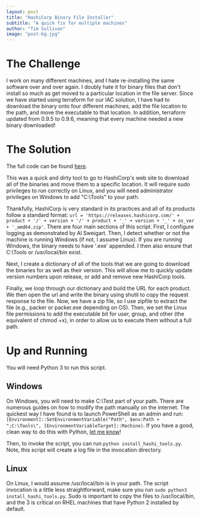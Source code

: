 ```yaml
---
layout: post
title: "HashiCorp Binary File Installer"
subtitle: "A quick fix for multiple machines"
author: "Tim Sullivan"
image: "post-bg.jpg"
---
```


# The Challenge
I work on many different machines, and I hate re-installing the same software over and over again. I doubly hate it for binary files that don't install so much as get moved to a particular location in the file server. Since we have started using terraform for our IAC solution, I have had to download the binary onto four different machines, add the file location to the path, and move the executable to that location. In addition, terraform updated from 0.9.5 to 0.9.6, meaning that every machine needed a new binary downloaded!

# The Solution
The full code can be found [here](https://gist.github.com/tjsullivan1/8e489e68f3b7b5c0827540795cef2608). 

This was a quick and dirty tool to go to HashiCorp's web site to download all of the binaries and move them to a specific location. It will require sudo privileges to run correctly on Linux, and you will need administrator privileges on Windows to add "C:\Tools" to your path.

Thankfully, HashiCorp is very standard in its practices and all of its products follow a standard format: 
`url = 'https://releases.hashicorp.com/' + product + '/' + version + '/' + product + '_' + version + '_' + os_ver + '_amd64.zip'`. There are four main sections of this script. First, I configure logging as demonstrated by Al Sweigart. Then, I detect whether or not the machine is running Windows (if not, I assume Linux). If you are running Windows, the binary needs to have '.exe' appended. I then also ensure that C:\Tools or /usr/local/bin exist.

Next, I create a dictionary of all of the tools that we are going to download the binaries for as well as their version. This will allow me to quickly update version numbers upon release, or add and remove new HashiCorp tools. 

Finally, we loop through our dictionary and build the URL for each product. We then open the url and write the binary using shutil to copy the request response to the file. Now, we have a zip file, so I use zipfile to extract the file (e.g., packer or packer.exe depending on OS). Then, we set the Linux file permissions to add the executable bit for user, group, and other (the equivalent of chmod +x), in order to allow us to execute them without a full path. 

# Up and Running
You will need Python 3 to run this script. 

## Windows
On Windows, you will need to make C:\Test part of your path. There are numerous guides on how to modify the path manually on the internet. The quickest way I have found is to launch PowerShell as an admin and run: `[Environment]::SetEnvironmentVariable("Path", $env:Path + ";C:\Tools\", [EnvironmentVariableTarget]::Machine)`. If you have a good, clean way to do this with Python, [let me know](https://tjsullivan1.github.io/contact)!

Then, to invoke the script, you can run `python install_hashi_tools.py`. Note, this script will create a log file in the invocation directory. 

## Linux 
On Linux, I would assume /usr/local/bin is in your path. The script invocation is a little less straightforward, make sure you run `sudo python3 install_hashi_tools.py`. Sudo is important to copy the files to /usr/local/bin, and the 3 is critical on RHEL machines that have Python 2 installed by default. 
